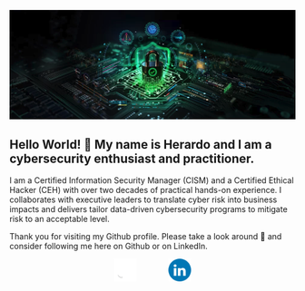 <p align="center">
  <img src="/assets/images/cysec banner.png">
</p>

## Hello World! 👋 My name is Herardo and I am a cybersecurity enthusiast and practitioner. 

I am a Certified Information Security Manager (CISM) and a Certified Ethical Hacker (CEH) with over two decades of practical hands-on experience. I collaborates with executive leaders to translate cyber risk into business impacts and delivers tailor data-driven cybersecurity programs to mitigate risk to an acceptable level.

Thank you for visiting my Github profile. Please take a look around 👀 and consider following me here on Github or on LinkedIn.

<p style="display: flex; justify-content: center; align-items: center; gap: 20px;">
  <a href="https://github.com/herardo-m">
    <img src="/assets/images/Github.png" width="40" height="40">
  </a>
  &nbsp;&nbsp;&nbsp;&nbsp;
  <a href="https://linkedin.com/in/herardomartinez">
    <img src="/assets/images/LinkedIn.png" width="40" height="40">
  </a>
</p>
